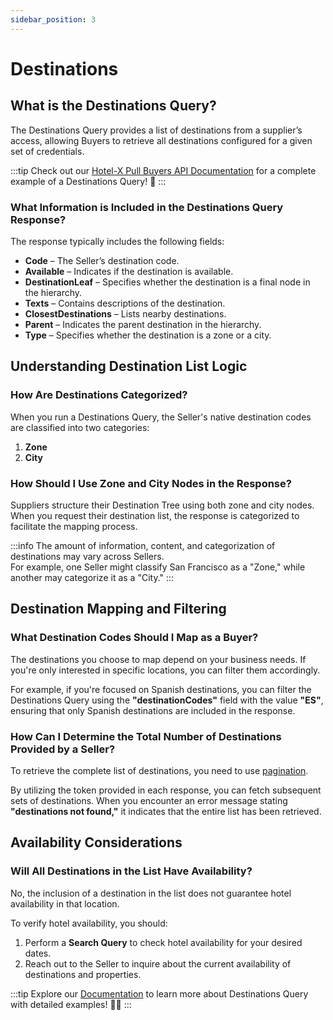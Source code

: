 ```yaml
---
sidebar_position: 3
---
```


# Destinations

## What is the Destinations Query?
The Destinations Query provides a list of destinations from a supplier’s access, allowing Buyers to retrieve all destinations configured for a given set of credentials.

:::tip
Check out our [Hotel-X Pull Buyers API Documentation](/docs/apis/for-buyers/hotel-x-pull-buyers-api/content/destinations#requests-examples) for a complete example of a Destinations Query! 🚀
:::

### What Information is Included in the Destinations Query Response? 
The response typically includes the following fields:

- **Code** – The Seller’s destination code.
- **Available** – Indicates if the destination is available.
- **DestinationLeaf** – Specifies whether the destination is a final node in the hierarchy.
- **Texts** – Contains descriptions of the destination.
- **ClosestDestinations** – Lists nearby destinations.
- **Parent** – Indicates the parent destination in the hierarchy.
- **Type** – Specifies whether the destination is a zone or a city.

## Understanding Destination List Logic

### How Are Destinations Categorized? 
When you run a Destinations Query, the Seller's native destination codes are classified into two categories:

1. **Zone**  
2. **City**  

### How Should I Use Zone and City Nodes in the Response? 
Suppliers structure their Destination Tree using both zone and city nodes. When you request their destination list, the response is categorized to facilitate the mapping process.

:::info
The amount of information, content, and categorization of destinations may vary across Sellers.  
For example, one Seller might classify San Francisco as a "Zone," while another may categorize it as a "City."
:::

## Destination Mapping and Filtering

### What Destination Codes Should I Map as a Buyer? 
The destinations you choose to map depend on your business needs. If you're only interested in specific locations, you can filter them accordingly.

For example, if you're focused on Spanish destinations, you can filter the Destinations Query using the **"destinationCodes"** field with the value **"ES"**, ensuring that only Spanish destinations are included in the response.

### How Can I Determine the Total Number of Destinations Provided by a Seller? 
To retrieve the complete list of destinations, you need to use [pagination](/kb/connectivity-products/for-buyers/hotel-x/content/token-pagination).

By utilizing the token provided in each response, you can fetch subsequent sets of destinations. When you encounter an error message stating **"destinations not found,"** it indicates that the entire list has been retrieved.

## Availability Considerations

### Will All Destinations in the List Have Availability? 
No, the inclusion of a destination in the list does not guarantee hotel availability in that location. 

To verify hotel availability, you should:

1. Perform a **Search Query** to check hotel availability for your desired dates.
2. Reach out to the Seller to inquire about the current availability of destinations and properties.

:::tip
Explore our [Documentation](/docs/apis/for-buyers/hotel-x-pull-buyers-api/content/destinations) to learn more about Destinations Query with detailed examples! 🚀🌟
:::
